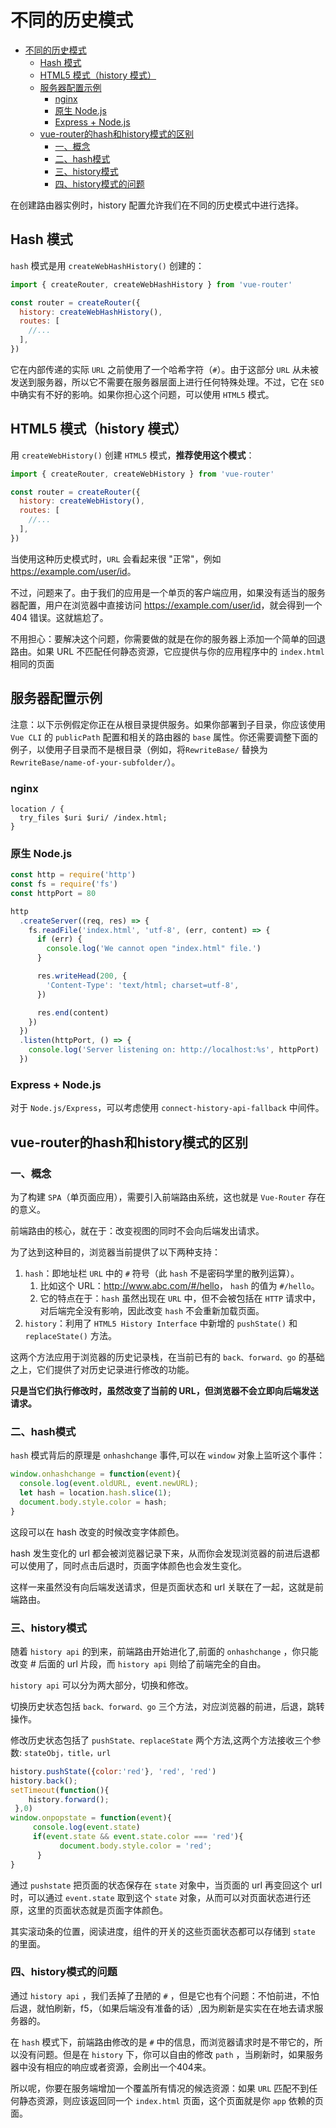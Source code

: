 # 不同的历史模式

- [不同的历史模式](#不同的历史模式)
  - [Hash 模式](#hash-模式)
  - [HTML5 模式（history 模式）](#html5-模式history-模式)
  - [服务器配置示例](#服务器配置示例)
    - [nginx](#nginx)
    - [原生 Node.js](#原生-nodejs)
    - [Express + Node.js](#express--nodejs)
  - [vue-router的hash和history模式的区别](#vue-router的hash和history模式的区别)
    - [一、概念](#一概念)
    - [二、hash模式](#二hash模式)
    - [三、history模式](#三history模式)
    - [四、history模式的问题](#四history模式的问题)

在创建路由器实例时，history 配置允许我们在不同的历史模式中进行选择。

## Hash 模式

`hash` 模式是用 `createWebHashHistory()` 创建的：

```js
import { createRouter, createWebHashHistory } from 'vue-router'

const router = createRouter({
  history: createWebHashHistory(),
  routes: [
    //...
  ],
})
```

它在内部传递的实际 `URL` 之前使用了一个哈希字符（`#`）。由于这部分 `URL` 从未被发送到服务器，所以它不需要在服务器层面上进行任何特殊处理。不过，它在 `SEO` 中确实有不好的影响。如果你担心这个问题，可以使用 `HTML5` 模式。

## HTML5 模式（history 模式）

用 `createWebHistory()` 创建 `HTML5` 模式，**推荐使用这个模式**：

```js
import { createRouter, createWebHistory } from 'vue-router'

const router = createRouter({
  history: createWebHistory(),
  routes: [
    //...
  ],
})
```

当使用这种历史模式时，`URL` 会看起来很 "正常"，例如 <https://example.com/user/id>。

不过，问题来了。由于我们的应用是一个单页的客户端应用，如果没有适当的服务器配置，用户在浏览器中直接访问 <https://example.com/user/id>，就会得到一个 404 错误。这就尴尬了。

不用担心：要解决这个问题，你需要做的就是在你的服务器上添加一个简单的回退路由。如果 URL 不匹配任何静态资源，它应提供与你的应用程序中的 `index.html` 相同的页面

## 服务器配置示例

注意：以下示例假定你正在从根目录提供服务。如果你部署到子目录，你应该使用 `Vue CLI` 的 `publicPath` 配置和相关的路由器的 `base` 属性。你还需要调整下面的例子，以使用子目录而不是根目录（例如，将`RewriteBase/` 替换为 `RewriteBase/name-of-your-subfolder/`）。

### nginx

```nginx
location / {
  try_files $uri $uri/ /index.html;
}
```

### 原生 Node.js

```js
const http = require('http')
const fs = require('fs')
const httpPort = 80

http
  .createServer((req, res) => {
    fs.readFile('index.html', 'utf-8', (err, content) => {
      if (err) {
        console.log('We cannot open "index.html" file.')
      }

      res.writeHead(200, {
        'Content-Type': 'text/html; charset=utf-8',
      })

      res.end(content)
    })
  })
  .listen(httpPort, () => {
    console.log('Server listening on: http://localhost:%s', httpPort)
  })
```

### Express + Node.js

对于 `Node.js/Express`，可以考虑使用 `connect-history-api-fallback` 中间件。

## vue-router的hash和history模式的区别

### 一、概念

为了构建 `SPA`（单页面应用），需要引入前端路由系统，这也就是 `Vue-Router` 存在的意义。

前端路由的核心，就在于：改变视图的同时不会向后端发出请求。

为了达到这种目的，浏览器当前提供了以下两种支持：

1. `hash`：即地址栏 `URL` 中的 `#` 符号（此 `hash` 不是密码学里的散列运算）。
   1. 比如这个 URL：<http://www.abc.com/#/hello>， `hash` 的值为 `#/hello`。
   2. 它的特点在于：`hash` 虽然出现在 `URL` 中，但不会被包括在 `HTTP` 请求中，对后端完全没有影响，因此改变 `hash` 不会重新加载页面。
2. `history`：利用了 `HTML5 History Interface` 中新增的 `pushState()` 和 `replaceState()` 方法。

这两个方法应用于浏览器的历史记录栈，在当前已有的 `back、forward、go` 的基础之上，它们提供了对历史记录进行修改的功能。

**只是当它们执行修改时，虽然改变了当前的 URL，但浏览器不会立即向后端发送请求。**

### 二、hash模式

`hash` 模式背后的原理是 `onhashchange` 事件,可以在 `window` 对象上监听这个事件：

```js
window.onhashchange = function(event){
  console.log(event.oldURL, event.newURL);
  let hash = location.hash.slice(1);
  document.body.style.color = hash;
}
```

这段可以在 hash 改变的时候改变字体颜色。

hash 发生变化的 url 都会被浏览器记录下来，从而你会发现浏览器的前进后退都可以使用了，同时点击后退时，页面字体颜色也会发生变化。

这样一来虽然没有向后端发送请求，但是页面状态和 url 关联在了一起，这就是前端路由。

### 三、history模式

随着 `history api` 的到来，前端路由开始进化了,前面的 `onhashchange` ，你只能改变 # 后面的 url 片段，而 `history api` 则给了前端完全的自由。

`history api` 可以分为两大部分，切换和修改。

切换历史状态包括 `back、forward、go` 三个方法，对应浏览器的前进，后退，跳转操作。

修改历史状态包括了 `pushState、replaceState` 两个方法,这两个方法接收三个参数: `stateObj，title，url`

```js
history.pushState({color:'red'}, 'red', 'red')
history.back();
setTimeout(function(){
    history.forward();
 },0)
window.onpopstate = function(event){
     console.log(event.state)
     if(event.state && event.state.color === 'red'){
           document.body.style.color = 'red';
      }
}
```

通过 `pushstate` 把页面的状态保存在 `state` 对象中，当页面的 url 再变回这个 url 时，可以通过 `event.state` 取到这个 `state` 对象，从而可以对页面状态进行还原，这里的页面状态就是页面字体颜色。

其实滚动条的位置，阅读进度，组件的开关的这些页面状态都可以存储到 `state` 的里面。

### 四、history模式的问题

通过 `history api` ，我们丢掉了丑陋的 `#` ，但是它也有个问题：不怕前进，不怕后退，就怕刷新，f5，（如果后端没有准备的话）,因为刷新是实实在在地去请求服务器的。

在 `hash` 模式下，前端路由修改的是 `#` 中的信息，而浏览器请求时是不带它的，所以没有问题。但是在 `history` 下，你可以自由的修改 `path` ，当刷新时，如果服务器中没有相应的响应或者资源，会刷出一个404来。

所以呢，你要在服务端增加一个覆盖所有情况的候选资源：如果 `URL` 匹配不到任何静态资源，则应该返回同一个 `index.html` 页面，这个页面就是你 `app` 依赖的页面。
